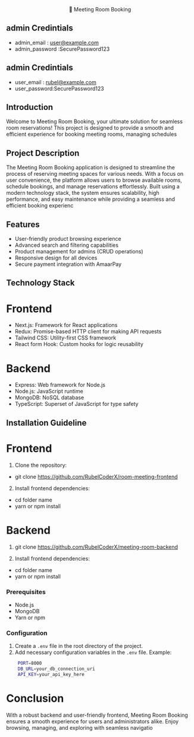   <div align="center"> <a href="https://room-meeting-frontend.vercel.app/" target="_blank" style="text-decoration: none; color: inherit;">
      🚀 Meeting Room Booking
    </a></div>

## admin Credintials

- admin_email : user@example.com
- admin_password :SecurePassword123

## admin Credintials

- user_email : rubel@example.com
- user_password:SecurePassword123

## Introduction
Welcome to Meeting Room Booking, your ultimate solution for seamless room reservations! This project is designed to provide a smooth and efficient experience for booking meeting rooms, managing schedules

## Project Description

The Meeting Room Booking application is designed to streamline the process of reserving meeting spaces for various needs. With a focus on user convenience, the platform allows users to browse available rooms, schedule bookings, and manage reservations effortlessly. Built using a modern technology stack, the system ensures scalability, high performance, and easy maintenance while providing a seamless and efficient booking experienc
## Features

- User-friendly product browsing experience
- Advanced search and filtering capabilities
- Product management for admins (CRUD operations)
- Responsive design for all devices
- Secure payment integration with AmaarPay

## Technology Stack

# Frontend

- Next.js: Framework for React applications
- Redux: Promise-based HTTP client for making API requests
- Tailwind CSS: Utility-first CSS framework
- React form Hook: Custom hooks for logic reusability

# Backend

- Express: Web framework for Node.js
- Node.js: JavaScript runtime
- MongoDB: NoSQL database
- TypeScript: Superset of JavaScript for type safety

## Installation Guideline

# Frontend

1. Clone the repository:

- git clone https://github.com/RubelCoderX/room-meeting-frontend

2. Install frontend dependencies:

- cd folder name
- yarn or npm install

# Backend

1. git clone  https://github.com/RubelCoderX/meeting-room-backend

2. Install frontend dependencies:

- cd folder name
- yarn or npm install

### Prerequisites

- Node.js
- MongoDB
- Yarn or npm

### Configuration

1. Create a `.env` file in the root directory of the project.
2. Add necessary configuration variables in the `.env` file.
   Example:
   ```bash
    PORT=8000
    DB_URL=your_db_connection_uri
    API_KEY=your_api_key_here
   ```

# Conclusion

With a robust backend and user-friendly frontend, Meeting Room Booking ensures a smooth experience for users and administrators alike. Enjoy browsing, managing, and exploring with seamless navigatio

